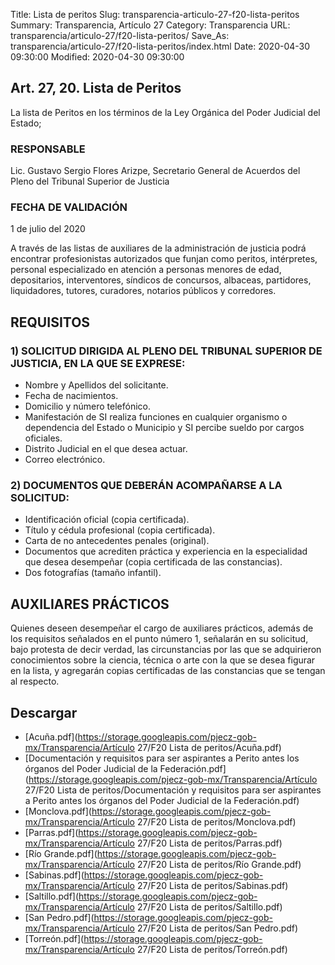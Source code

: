 Title: Lista de peritos
Slug: transparencia-articulo-27-f20-lista-peritos
Summary: Transparencia, Artículo 27
Category: Transparencia
URL: transparencia/articulo-27/f20-lista-peritos/
Save_As: transparencia/articulo-27/f20-lista-peritos/index.html
Date: 2020-04-30 09:30:00
Modified: 2020-04-30 09:30:00


## Art. 27, 20. Lista de Peritos

La lista de Peritos en los términos de la Ley Orgánica del Poder Judicial del Estado;

### RESPONSABLE

Lic. Gustavo Sergio Flores Arizpe, Secretario General de Acuerdos del Pleno del Tribunal Superior de Justicia

### FECHA DE VALIDACIÓN

1 de julio del 2020

A través de las listas de auxiliares de la administración de justicia podrá encontrar profesionistas autorizados que funjan como peritos, intérpretes, personal especializado en atención a personas menores de edad, depositarios, interventores, síndicos de concursos, albaceas, partidores, liquidadores, tutores, curadores, notarios públicos y corredores.

## REQUISITOS

### 1) SOLICITUD DIRIGIDA AL PLENO DEL TRIBUNAL SUPERIOR DE JUSTICIA, EN LA QUE SE EXPRESE:

* Nombre y Apellidos del solicitante.
* Fecha de nacimientos.
* Domicilio y número telefónico.
* Manifestación de SI realiza funciones en cualquier organismo o dependencia del Estado o Municipio y SI percibe sueldo por cargos oficiales.
* Distrito Judicial en el que desea actuar.
* Correo electrónico.

### 2) DOCUMENTOS QUE DEBERÁN ACOMPAÑARSE A LA SOLICITUD:

* Identificación oficial (copia certificada).
* Título y cédula profesional (copia certificada).
* Carta de no antecedentes penales (original).
* Documentos que acrediten práctica y experiencia en la especialidad que desea desempeñar (copia certificada de las constancias).
* Dos fotografías (tamaño infantil).

## AUXILIARES PRÁCTICOS

Quienes deseen desempeñar el cargo de auxiliares prácticos, además de los requisitos señalados en el punto número 1, señalarán en su solicitud, bajo protesta de decir verdad, las circunstancias por las que se adquirieron conocimientos sobre la ciencia, técnica o arte con la que se desea figurar en la lista, y agregarán copias certificadas de las constancias que se tengan al respecto.


## Descargar


* [Acuña.pdf](https://storage.googleapis.com/pjecz-gob-mx/Transparencia/Artículo 27/F20 Lista de peritos/Acuña.pdf)
* [Documentación y requisitos para ser aspirantes a Perito antes los órganos del Poder Judicial de la Federación.pdf](https://storage.googleapis.com/pjecz-gob-mx/Transparencia/Artículo 27/F20 Lista de peritos/Documentación y requisitos para ser aspirantes a Perito antes los órganos del Poder Judicial de la Federación.pdf)
* [Monclova.pdf](https://storage.googleapis.com/pjecz-gob-mx/Transparencia/Artículo 27/F20 Lista de peritos/Monclova.pdf)
* [Parras.pdf](https://storage.googleapis.com/pjecz-gob-mx/Transparencia/Artículo 27/F20 Lista de peritos/Parras.pdf)
* [Río Grande.pdf](https://storage.googleapis.com/pjecz-gob-mx/Transparencia/Artículo 27/F20 Lista de peritos/Río Grande.pdf)
* [Sabinas.pdf](https://storage.googleapis.com/pjecz-gob-mx/Transparencia/Artículo 27/F20 Lista de peritos/Sabinas.pdf)
* [Saltillo.pdf](https://storage.googleapis.com/pjecz-gob-mx/Transparencia/Artículo 27/F20 Lista de peritos/Saltillo.pdf)
* [San Pedro.pdf](https://storage.googleapis.com/pjecz-gob-mx/Transparencia/Artículo 27/F20 Lista de peritos/San Pedro.pdf)
* [Torreón.pdf](https://storage.googleapis.com/pjecz-gob-mx/Transparencia/Artículo 27/F20 Lista de peritos/Torreón.pdf)


 


